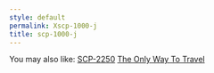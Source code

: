 ```yaml
---
style: default
permalink: Xscp-1000-j
title: scp-1000-j
---
```

You may also like:
[SCP-2250](http://scp-wiki.net/scp-2250)
[The Only Way To Travel](http://scp-wiki.net/the-only-way-to-travel)